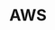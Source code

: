 ---
title: "AWS"
layout: category
permalink: /categories/cloud/aws/
author_profile: true
taxonomy: AWS
sidebar:
  nav: "categories"
---